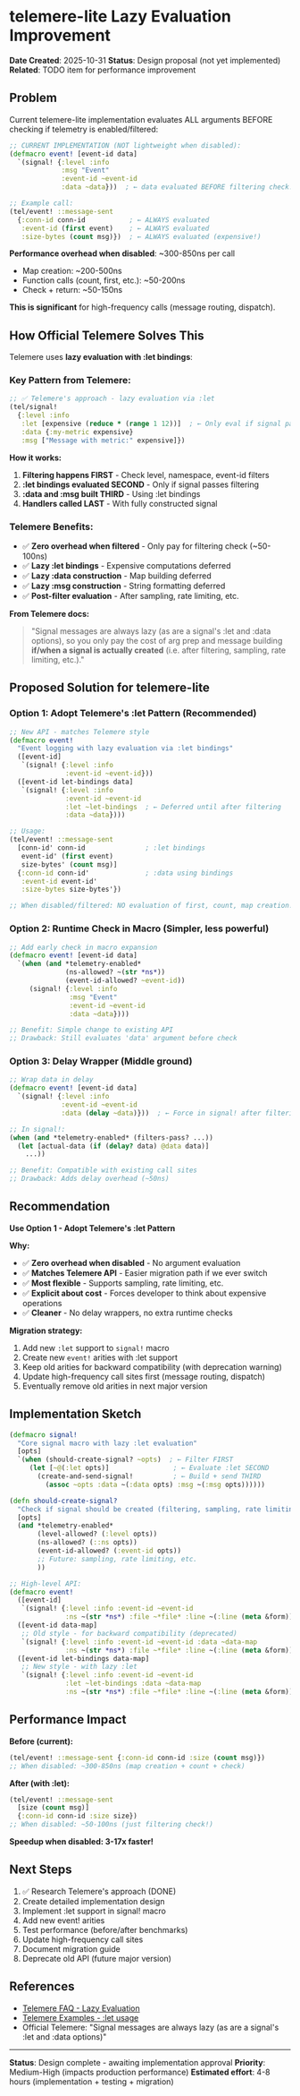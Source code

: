 # telemere-lite Lazy Evaluation Improvement

**Date Created**: 2025-10-31
**Status**: Design proposal (not yet implemented)
**Related**: TODO item for performance improvement

## Problem

Current telemere-lite implementation evaluates ALL arguments BEFORE checking if telemetry is enabled/filtered:

```clojure
;; CURRENT IMPLEMENTATION (NOT lightweight when disabled):
(defmacro event! [event-id data]
  `(signal! {:level :info
             :msg "Event"
             :event-id ~event-id
             :data ~data}))  ; ← data evaluated BEFORE filtering check!

;; Example call:
(tel/event! ::message-sent
  {:conn-id conn-id           ; ← ALWAYS evaluated
   :event-id (first event)    ; ← ALWAYS evaluated
   :size-bytes (count msg)})  ; ← ALWAYS evaluated (expensive!)
```

**Performance overhead when disabled**: ~300-850ns per call
- Map creation: ~200-500ns
- Function calls (count, first, etc.): ~50-200ns
- Check + return: ~50-150ns

**This is significant** for high-frequency calls (message routing, dispatch).

## How Official Telemere Solves This

Telemere uses **lazy evaluation with :let bindings**:

### Key Pattern from Telemere:

```clojure
;; ✅ Telemere's approach - lazy evaluation via :let
(tel/signal!
  {:level :info
   :let [expensive (reduce * (range 1 12))]  ; ← Only eval if signal passes filtering!
   :data {:my-metric expensive}
   :msg ["Message with metric:" expensive]})
```

**How it works:**
1. **Filtering happens FIRST** - Check level, namespace, event-id filters
2. **:let bindings evaluated SECOND** - Only if signal passes filtering
3. **:data and :msg built THIRD** - Using :let bindings
4. **Handlers called LAST** - With fully constructed signal

### Telemere Benefits:

- ✅ **Zero overhead when filtered** - Only pay for filtering check (~50-100ns)
- ✅ **Lazy :let bindings** - Expensive computations deferred
- ✅ **Lazy :data construction** - Map building deferred
- ✅ **Lazy :msg construction** - String formatting deferred
- ✅ **Post-filter evaluation** - After sampling, rate limiting, etc.

**From Telemere docs:**
> "Signal messages are always lazy (as are a signal's :let and :data options), so you only pay the cost of arg prep and message building **if/when a signal is actually created** (i.e. after filtering, sampling, rate limiting, etc.)."

## Proposed Solution for telemere-lite

### Option 1: Adopt Telemere's :let Pattern (Recommended)

```clojure
;; New API - matches Telemere style
(defmacro event!
  "Event logging with lazy evaluation via :let bindings"
  ([event-id]
   `(signal! {:level :info
              :event-id ~event-id}))
  ([event-id let-bindings data]
   `(signal! {:level :info
              :event-id ~event-id
              :let ~let-bindings  ; ← Deferred until after filtering
              :data ~data})))

;; Usage:
(tel/event! ::message-sent
  [conn-id' conn-id               ; :let bindings
   event-id' (first event)
   size-bytes' (count msg)]
  {:conn-id conn-id'              ; :data using bindings
   :event-id event-id'
   :size-bytes size-bytes'})

;; When disabled/filtered: NO evaluation of first, count, map creation!
```

### Option 2: Runtime Check in Macro (Simpler, less powerful)

```clojure
;; Add early check in macro expansion
(defmacro event! [event-id data]
  `(when (and *telemetry-enabled*
              (ns-allowed? ~(str *ns*))
              (event-id-allowed? ~event-id))
     (signal! {:level :info
               :msg "Event"
               :event-id ~event-id
               :data ~data})))

;; Benefit: Simple change to existing API
;; Drawback: Still evaluates 'data' argument before check
```

### Option 3: Delay Wrapper (Middle ground)

```clojure
;; Wrap data in delay
(defmacro event! [event-id data]
  `(signal! {:level :info
             :event-id ~event-id
             :data (delay ~data)}))  ; ← Force in signal! after filtering

;; In signal!:
(when (and *telemetry-enabled* (filters-pass? ...))
  (let [actual-data (if (delay? data) @data data)]
    ...))

;; Benefit: Compatible with existing call sites
;; Drawback: Adds delay overhead (~50ns)
```

## Recommendation

**Use Option 1 - Adopt Telemere's :let Pattern**

**Why:**
- ✅ **Zero overhead when disabled** - No argument evaluation
- ✅ **Matches Telemere API** - Easier migration path if we ever switch
- ✅ **Most flexible** - Supports sampling, rate limiting, etc.
- ✅ **Explicit about cost** - Forces developer to think about expensive operations
- ✅ **Cleaner** - No delay wrappers, no extra runtime checks

**Migration strategy:**
1. Add new `:let` support to `signal!` macro
2. Create new `event!` arities with :let support
3. Keep old arities for backward compatibility (with deprecation warning)
4. Update high-frequency call sites first (message routing, dispatch)
5. Eventually remove old arities in next major version

## Implementation Sketch

```clojure
(defmacro signal!
  "Core signal macro with lazy :let evaluation"
  [opts]
  `(when (should-create-signal? ~opts)  ; ← Filter FIRST
     (let [~@(:let opts)]                ; ← Evaluate :let SECOND
       (create-and-send-signal!          ; ← Build + send THIRD
         (assoc ~opts :data ~(:data opts) :msg ~(:msg opts))))))

(defn should-create-signal?
  "Check if signal should be created (filtering, sampling, rate limiting)"
  [opts]
  (and *telemetry-enabled*
       (level-allowed? (:level opts))
       (ns-allowed? (::ns opts))
       (event-id-allowed? (:event-id opts))
       ;; Future: sampling, rate limiting, etc.
       ))

;; High-level API:
(defmacro event!
  ([event-id]
   `(signal! {:level :info :event-id ~event-id
              :ns ~(str *ns*) :file ~*file* :line ~(:line (meta &form))}))
  ([event-id data-map]
   ;; Old style - for backward compatibility (deprecated)
   `(signal! {:level :info :event-id ~event-id :data ~data-map
              :ns ~(str *ns*) :file ~*file* :line ~(:line (meta &form))}))
  ([event-id let-bindings data-map]
   ;; New style - with lazy :let
   `(signal! {:level :info :event-id ~event-id
              :let ~let-bindings :data ~data-map
              :ns ~(str *ns*) :file ~*file* :line ~(:line (meta &form))})))
```

## Performance Impact

**Before (current):**
```clojure
(tel/event! ::message-sent {:conn-id conn-id :size (count msg)})
;; When disabled: ~300-850ns (map creation + count + check)
```

**After (with :let):**
```clojure
(tel/event! ::message-sent
  [size (count msg)]
  {:conn-id conn-id :size size})
;; When disabled: ~50-100ns (just filtering check!)
```

**Speedup when disabled: 3-17x faster!**

## Next Steps

1. ✅ Research Telemere's approach (DONE)
2. Create detailed implementation design
3. Implement :let support in signal! macro
4. Add new event! arities
5. Test performance (before/after benchmarks)
6. Update high-frequency call sites
7. Document migration guide
8. Deprecate old API (future major version)

## References

- [Telemere FAQ - Lazy Evaluation](https://github.com/taoensso/telemere/wiki/6-FAQ)
- [Telemere Examples - :let usage](https://github.com/taoensso/telemere/blob/master/examples.cljc)
- Official Telemere: "Signal messages are always lazy (as are a signal's :let and :data options)"

---

**Status**: Design complete - awaiting implementation approval
**Priority**: Medium-High (impacts production performance)
**Estimated effort**: 4-8 hours (implementation + testing + migration)
